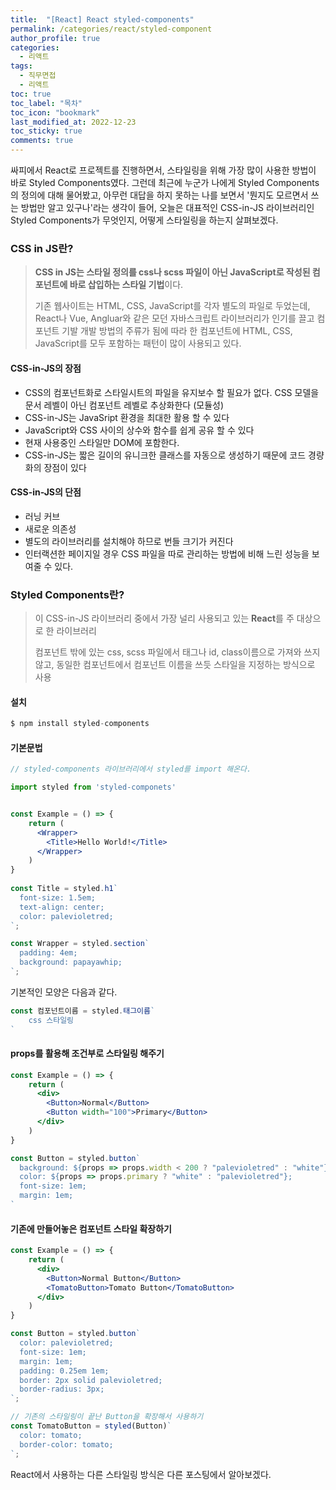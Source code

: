 ```yaml
---
title:  "[React] React styled-components"
permalink: /categories/react/styled-component
author_profile: true
categories:
  - 리액트
tags:
  - 직무면접
  - 리액트
toc: true
toc_label: "목차"
toc_icon: "bookmark"
last_modified_at: 2022-12-23
toc_sticky: true 
comments: true
---
```


 싸피에서 React로 프로젝트를 진행하면서, 스타일링을 위해 가장 많이 사용한 방법이 바로 Styled Components였다. 
 그런데 최근에 누군가 나에게 Styled Components의 정의에 대해 물어봤고, 아무런 대답을 하지 못하는 나를 보면서 '뭔지도 모르면서 쓰는 방법만 알고 있구나'라는 생각이 들어, 오늘은 대표적인 CSS-in-JS 라이브러리인 Styled Components가 무엇인지, 어떻게 스타일링을 하는지 살펴보겠다.



### CSS in JS란?

> **CSS in JS는 스타일 정의를 css나 scss 파일이 아닌 JavaScript로 작성된 컴포넌트에 바로 삽입하는 스타일 기법**이다.
>
> 기존 웹사이트는 HTML, CSS, JavaScript를 각자 별도의 파일로 두었는데, React나 Vue, Angluar와 같은 모던 자바스크립트 라이브러리가 인기를 끌고 컴포넌트 기발 개발 방법의 주류가 됨에 따라 한 컴포넌트에 HTML, CSS, JavaScript를 모두 포함하는 패턴이 많이 사용되고 있다.



#### CSS-in-JS의 장점

- CSS의 컴포넌트화로 스타일시트의 파일을 유지보수 할 필요가 없다. CSS 모델을 문서 레벨이 아닌 컴포넌트 레벨로 추상화한다 (모듈성)
- CSS-in-JS는 JavaSript 환경을 최대한 활용 할 수 있다
- JavaScript와 CSS 사이의 상수와 함수를 쉽게 공유 할 수 있다
- 현재 사용중인 스타일만 DOM에 포함한다.
- CSS-in-JS는 짧은 길이의 유니크한 클래스를 자동으로 생성하기 때문에 코드 경량화의 장점이 있다



#### CSS-in-JS의 단점

- 러닝 커브
- 새로운 의존성
- 별도의 라이브러리를 설치해야 하므로 번들 크기가 커진다
- 인터랙션한 페이지일 경우 CSS 파일을 따로 관리하는 방법에 비해 느린 성능을 보여줄 수 있다.



### Styled Components란?

>이 CSS-in-JS 라이브러리 중에서 가장 널리 사용되고 있는  **React**를 주 대상으로 한 라이브러리
>
>컴포넌트 밖에 있는 css, scss 파일에서 태그나 id, class이름으로 가져와 쓰지 않고, 동일한 컴포넌트에서 컴포넌트 이름을 쓰듯 스타일을 지정하는 방식으로 사용



#### 설치

```javascript
$ npm install styled-components
```

#### 기본문법

```jsx
// styled-components 라이브러리에서 styled를 import 해온다.

import styled from 'styled-componets'


const Example = () => {
    return (
      <Wrapper>
    	<Title>Hello World!</Title>
  	  </Wrapper>
    )     
}
 
const Title = styled.h1`
  font-size: 1.5em;
  text-align: center;
  color: palevioletred;
`;

const Wrapper = styled.section`
  padding: 4em;
  background: papayawhip;
`;
```

기본적인 모양은 다음과 같다.

```jsx
const 컴포넌트이름 = styled.태그이름`
	css 스타일링
`
```



#### props를 활용해 조건부로 스타일링 해주기

```jsx
const Example = () => {
    return (
      <div>
    	<Button>Normal</Button>
    	<Button width="100">Primary</Button>
  	  </div>
    )     
}

const Button = styled.button`
  background: ${props => props.width < 200 ? "palevioletred" : "white"};
  color: ${props => props.primary ? "white" : "palevioletred"};
  font-size: 1em;
  margin: 1em;
`
```



#### 기존에 만들어놓은 컴포넌트 스타일 확장하기

```jsx
const Example = () => {
    return (
      <div>
        <Button>Normal Button</Button>
        <TomatoButton>Tomato Button</TomatoButton>
      </div>
    )     
}

const Button = styled.button`
  color: palevioletred;
  font-size: 1em;
  margin: 1em;
  padding: 0.25em 1em;
  border: 2px solid palevioletred;
  border-radius: 3px;
`;

// 기존의 스타일링이 끝난 Button을 확장해서 사용하기
const TomatoButton = styled(Button)`
  color: tomato;
  border-color: tomato;
`;
```

React에서 사용하는 다른 스타일링 방식은 다른 포스팅에서 알아보겠다.

